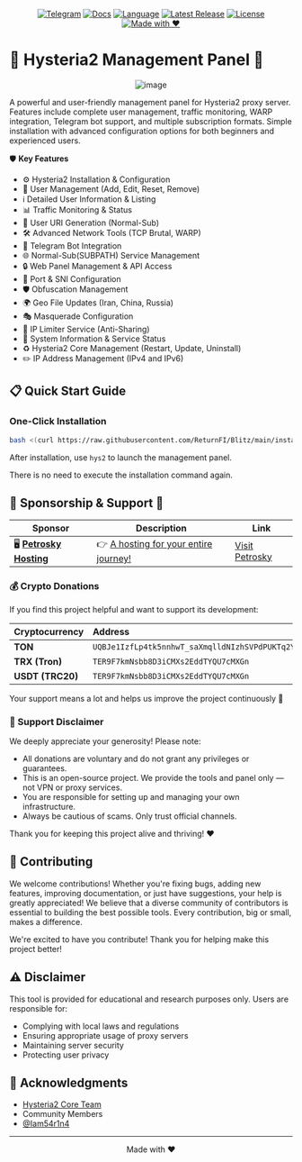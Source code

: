 <div align="center">

[![Telegram](https://img.shields.io/badge/Telegram-Join%20Chat-26A5E4?logo=telegram&logoColor=white)](https://t.me/hysteria2_panel)
[![Docs](https://img.shields.io/badge/Docs-Read%20Now-FFA500?logo=bookstack&logoColor=white)](https://returnfi.github.io/Hys2-docs/)
[![Language](https://img.shields.io/badge/Language-Persian-009688?logo=google-translate&logoColor=white)](README-fa.md)
[![Latest Release](https://img.shields.io/badge/Release-Latest-brightgreen?logo=github)](https://github.com/ReturnFI/Blitz/releases)
[![License](https://img.shields.io/badge/License-GPL-blueviolet?logo=open-source-initiative&logoColor=white)](LICENSE)
[![Made with ❤️](https://img.shields.io/badge/Made%20with-%E2%9D%A4-red)](#)

</div>


# 🚀 Hysteria2 Management Panel 🚀

<div align=center>

![image](https://github.com/user-attachments/assets/6726e169-ecec-4a87-b744-6f9d8bc622c4)

 </div>




A powerful and user-friendly management panel for Hysteria2 proxy server. Features include complete user management, traffic monitoring, WARP integration, Telegram bot support, and multiple subscription formats. Simple installation with advanced configuration options for both beginners and experienced users.

🛡️ **Key Features**

- ⚙️ Hysteria2 Installation & Configuration
- 👤 User Management (Add, Edit, Reset, Remove)
- ℹ️ Detailed User Information & Listing
- 📊 Traffic Monitoring & Status
- 🔗 User URI Generation (Normal-Sub)
- 🛠️ Advanced Network Tools (TCP Brutal, WARP)
- 🤖 Telegram Bot Integration
- 🌐 Normal-Sub(SUBPATH) Service Management
- 🔒 Web Panel Management & API Access
- 🔄 Port & SNI Configuration
- 🛡️ Obfuscation Management
- 🌍 Geo File Updates (Iran, China, Russia)
- 🎭 Masquerade Configuration
- 🛑 IP Limiter Service (Anti-Sharing)
- 🚀 System Information & Service Status
- ♻️ Hysteria2 Core Management (Restart, Update, Uninstall)
- ✏️ IP Address Management (IPv4 and IPv6)



## 📋 Quick Start Guide

### One-Click Installation
```bash
bash <(curl https://raw.githubusercontent.com/ReturnFI/Blitz/main/install.sh)
```
After installation, use `hys2` to launch the management panel.

There is no need to execute the installation command again.




## 💎 Sponsorship & Support 💖

| Sponsor                  | Description                                                    | Link                                                         |
| ------------------------ | -------------------------------------------------------------- | ------------------------------------------------------------ |
| 🖥️ [**Petrosky Hosting**](https://client.petrosky.io/aff.php?aff=344) | 👉 [A hosting for your entire journey!](https://client.petrosky.io/aff.php?aff=344) | [Visit Petrosky](https://client.petrosky.io/aff.php?aff=344) |




### 💰 Crypto Donations

If you find this project helpful and want to support its development:

| Cryptocurrency | Address                                              |
| :------------- | :--------------------------------------------------- |
| **TON**        | `UQBJe1IzfLp4tk5nnhwT_saXmqlldNIzhSVPdPUKTq2YtmSh`   |
| **TRX (Tron)** | `TER9F7kmNsbb8D3iCMXs2EddTYQU7cMXGn`                 |
| **USDT (TRC20)** | `TER9F7kmNsbb8D3iCMXs2EddTYQU7cMXGn`               |

Your support means a lot and helps us improve the project continuously 💖

### 🙏 Support Disclaimer

We deeply appreciate your generosity! Please note:

* All donations are voluntary and do not grant any privileges or guarantees.
* This is an open-source project. We provide the tools and panel only — not VPN or proxy services.
* You are responsible for setting up and managing your own infrastructure.
* Always be cautious of scams. Only trust official channels.

Thank you for keeping this project alive and thriving! ❤️


## 🤝 Contributing

We welcome contributions! Whether you're fixing bugs, adding new features, improving documentation, or just have suggestions, your help is greatly appreciated! We believe that a diverse community of contributors is essential to building the best possible tools.  Every contribution, big or small, makes a difference.

We're excited to have you contribute! Thank you for helping make this project better!

## ⚠️ Disclaimer

This tool is provided for educational and research purposes only. Users are responsible for:
- Complying with local laws and regulations
- Ensuring appropriate usage of proxy servers
- Maintaining server security
- Protecting user privacy

## 🙏 Acknowledgments

- [Hysteria2 Core Team ](https://github.com/apernet/hysteria)
- Community Members
- [@Iam54r1n4](https://github.com/Iam54r1n4)

---

<p align="center">Made with ❤️</p>
